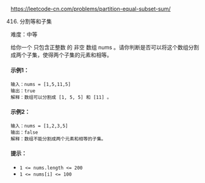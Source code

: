 https://leetcode-cn.com/problems/partition-equal-subset-sum/

416. 分割等和子集

难度：中等

给你一个 只包含正整数 的 非空 数组 nums 。请你判断是否可以将这个数组分割成两个子集，使得两个子集的元素和相等。

#### 示例1：
```
输入：nums = [1,5,11,5]
输出：true
解释：数组可以分割成 [1, 5, 5] 和 [11] 。
```

#### 示例2：
```
输入：nums = [1,2,3,5]
输出：false
解释：数组不能分割成两个元素和相等的子集。
```

#### 提示：
- `1 <= nums.length <= 200`
- `1 <= nums[i] <= 100`